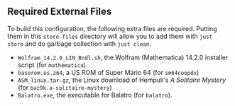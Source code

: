 ## Required External Files

To build this configuration, the following extra files are required. Putting them in this `store-files` directory will allow you to add them with `just store` and do garbage collection with `just clean`.
- `Wolfram_14.2.0_LIN_Bndl.sh`, the Wolfram (Mathematica) 14.2.0 installer script (for `mathematica`).
- `baserom.us.z64`, a US ROM of Super Mario 64 (for `sm64coopdx`)
- `ASM_linux.tar.gz`, the Linux download of Hempuli's *A Solitaire Mystery* (for `baz9k.a-solitaire-mystery`)
- `Balatro.exe`, the executable for Balatro (for `balatro`).
